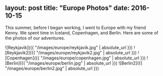 layout: post
title: "Europe Photos"
date: 2016-10-15
---

This summer, before I began working, I went to Europe with my friend Kenny. We spent time in Iceland, Copenhagen, and Berlin. Here are some of the photos of our adventures.

![Reykjavik]({{ "/images/europe/reykjavik.jpg" | absolute_url }})
![Reykjavik2]({{ "/images/europe/reykjavik2.jpg" | absolute_url }})
![Copenhagen]({{ "/images/europe/copenhagen.jpg" | absolute_url }})
![Berlin]({{ "/images/europe/berlin.jpg" | absolute_url }})
![Berlin2]({{ "/images/europe/berlin2.jpg" | absolute_url }})

